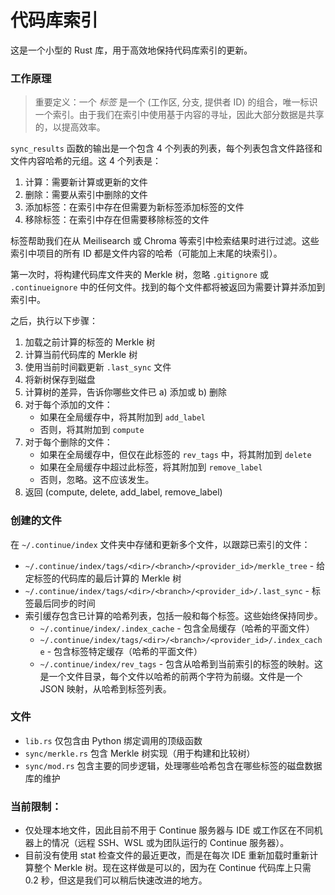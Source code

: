 # 代码库索引

这是一个小型的 Rust 库，用于高效地保持代码库索引的更新。

### 工作原理

> 重要定义：一个 _标签_ 是一个 (工作区, 分支, 提供者 ID) 的组合，唯一标识一个索引。由于我们在索引中使用基于内容的寻址，因此大部分数据是共享的，以提高效率。

`sync_results` 函数的输出是一个包含 4 个列表的列表，每个列表包含文件路径和文件内容哈希的元组。这 4 个列表是：

1. 计算：需要新计算或更新的文件
2. 删除：需要从索引中删除的文件
3. 添加标签：在索引中存在但需要为新标签添加标签的文件
4. 移除标签：在索引中存在但需要移除标签的文件

标签帮助我们在从 Meilisearch 或 Chroma 等索引中检索结果时进行过滤。这些索引中项目的所有 ID 都是文件内容的哈希（可能加上末尾的块索引）。

第一次时，将构建代码库文件夹的 Merkle 树，忽略 `.gitignore` 或 `.continueignore` 中的任何文件。找到的每个文件都将被返回为需要计算并添加到索引中。

之后，执行以下步骤：

1. 加载之前计算的标签的 Merkle 树
2. 计算当前代码库的 Merkle 树
3. 使用当前时间戳更新 `.last_sync` 文件
4. 将新树保存到磁盘
5. 计算树的差异，告诉你哪些文件已 a) 添加或 b) 删除
6. 对于每个添加的文件：
   - 如果在全局缓存中，将其附加到 `add_label`
   - 否则，将其附加到 `compute`
7. 对于每个删除的文件：
   - 如果在全局缓存中，但仅在此标签的 `rev_tags` 中，将其附加到 `delete`
   - 如果在全局缓存中超过此标签，将其附加到 `remove_label`
   - 否则，忽略。这不应该发生。
8. 返回 (compute, delete, add_label, remove_label)

### 创建的文件

在 `~/.continue/index` 文件夹中存储和更新多个文件，以跟踪已索引的文件：

- `~/.continue/index/tags/<dir>/<branch>/<provider_id>/merkle_tree` - 给定标签的代码库的最后计算的 Merkle 树
- `~/.continue/index/tags/<dir>/<branch>/<provider_id>/.last_sync` - 标签最后同步的时间
- 索引缓存包含已计算的哈希列表，包括一般和每个标签。这些始终保持同步。
  - `~/.continue/index/.index_cache` - 包含全局缓存（哈希的平面文件）
  - `~/.continue/index/tags/<dir>/<branch>/<provider_id>/.index_cache` - 包含标签特定缓存（哈希的平面文件）
  - `~/.continue/index/rev_tags` - 包含从哈希到当前索引的标签的映射。这是一个文件目录，每个文件以哈希的前两个字符为前缀。文件是一个 JSON 映射，从哈希到标签列表。

### 文件

- `lib.rs` 仅包含由 Python 绑定调用的顶级函数
- `sync/merkle.rs` 包含 Merkle 树实现（用于构建和比较树）
- `sync/mod.rs` 包含主要的同步逻辑，处理哪些哈希包含在哪些标签的磁盘数据库的维护

### 当前限制：

- 仅处理本地文件，因此目前不用于 Continue 服务器与 IDE 或工作区在不同机器上的情况（远程 SSH、WSL 或为团队运行的 Continue 服务器）。
- 目前没有使用 stat 检查文件的最近更改，而是在每次 IDE 重新加载时重新计算整个 Merkle 树。现在这样做是可以的，因为在 Continue 代码库上只需 0.2 秒，但这是我们可以稍后快速改进的地方。
